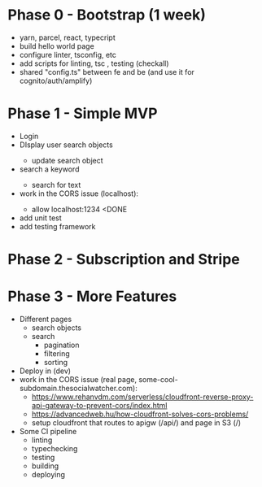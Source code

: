 # Phase 0 - Bootstrap (1 week)

- yarn, parcel, react, typecript <DONE>
- build hello world page <DONE>
- configure linter, tsconfig, etc <DONE>
- add scripts for linting, tsc , testing (checkall) <DONE>
- shared "config.ts" between fe and be (and use it for cognito/auth/amplify) <DONE>

# Phase 1 - Simple MVP

- Login <DONE>
- DIsplay user search objects <DONE>
  - update search object <DONE>
- search a keyword <DONE>
  - search for text
- work in the CORS issue (localhost): <DONE>
  - allow localhost:1234 <DONE
- add unit test
- add testing framework

# Phase 2 - Subscription and Stripe

# Phase 3 - More Features

- Different pages
  - search objects
  - search
    - pagination
    - filtering
    - sorting
- Deploy in (dev)
- work in the CORS issue (real page, some-cool-subdomain.thesocialwatcher.com):
  - https://www.rehanvdm.com/serverless/cloudfront-reverse-proxy-api-gateway-to-prevent-cors/index.html
  - https://advancedweb.hu/how-cloudfront-solves-cors-problems/
  - setup cloudfront that routes to apigw (/api/) and page in S3 (/)
- Some CI pipeline
  - linting
  - typechecking
  - testing
  - building
  - deploying
